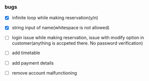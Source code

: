 ### bugs
- [x] infinite loop while making reservation(y/n)
- [x] string input of name(whitespace is not allowed)
- [ ] login issue while making reservation, issue with modify option in customer(anything is accpeted there. No password verification)
- [ ] add timetable 
- [ ] add payment details
- [ ] remove account malfunctioning



